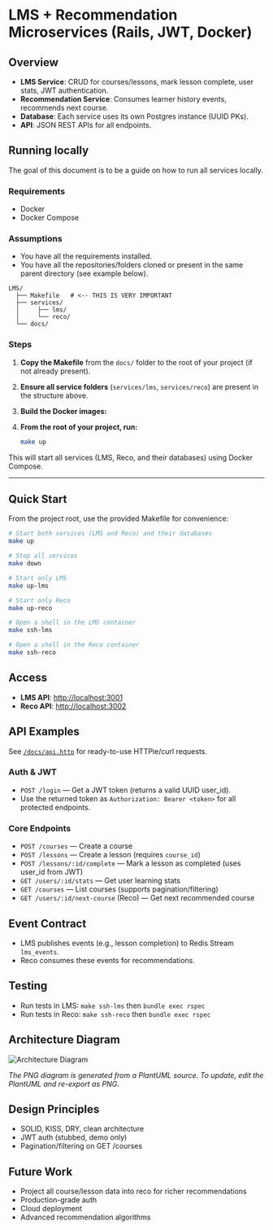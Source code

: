 # LMS + Recommendation Microservices (Rails, JWT, Docker)

## Overview

- **LMS Service**: CRUD for courses/lessons, mark lesson complete, user stats, JWT authentication.
- **Recommendation Service**: Consumes learner history events, recommends next course.
- **Database**: Each service uses its own Postgres instance (UUID PKs).
- **API**: JSON REST APIs for all endpoints.

## Running locally

The goal of this document is to be a guide on how to run all services locally.

### Requirements
- Docker
- Docker Compose

### Assumptions
- You have all the requirements installed.
- You have all the repositories/folders cloned or present in the same parent directory (see example below).

```
LMS/
  ├── Makefile   # <-- THIS IS VERY IMPORTANT
  ├── services/
  │     ├── lms/
  │     └── reco/
  └── docs/
```

### Steps
1. **Copy the Makefile** from the `docs/` folder to the root of your project (if not already present).
2. **Ensure all service folders** (`services/lms`, `services/reco`) are present in the structure above.
3. **Build the Docker images:**
4. **From the root of your project, run:**

   ```sh
   make up
   ```

This will start all services (LMS, Reco, and their databases) using Docker Compose.

---

## Quick Start

From the project root, use the provided Makefile for convenience:

```sh
# Start both services (LMS and Reco) and their databases
make up

# Stop all services
make down

# Start only LMS
make up-lms

# Start only Reco
make up-reco

# Open a shell in the LMS container
make ssh-lms

# Open a shell in the Reco container
make ssh-reco
```

## Access

- **LMS API**: [http://localhost:3001](http://localhost:3001)
- **Reco API**: [http://localhost:3002](http://localhost:3002)

## API Examples

See [`/docs/api.http`](api.http) for ready-to-use HTTPie/curl requests.

### Auth & JWT

- `POST /login` — Get a JWT token (returns a valid UUID user_id).
- Use the returned token as `Authorization: Bearer <token>` for all protected endpoints.

### Core Endpoints

- `POST /courses` — Create a course
- `POST /lessons` — Create a lesson (requires `course_id`)
- `POST /lessons/:id/complete` — Mark a lesson as completed (uses user_id from JWT)
- `GET /users/:id/stats` — Get user learning stats
- `GET /courses` — List courses (supports pagination/filtering)
- `GET /users/:id/next-course` (Reco) — Get next recommended course

## Event Contract

- LMS publishes events (e.g., lesson completion) to Redis Stream `lms_events`.
- Reco consumes these events for recommendations.

## Testing

- Run tests in LMS: `make ssh-lms` then `bundle exec rspec`
- Run tests in Reco: `make ssh-reco` then `bundle exec rspec`

## Architecture Diagram

![Architecture Diagram](diagram.png)

*The PNG diagram is generated from a PlantUML source. To update, edit the PlantUML and re-export as PNG.*

## Design Principles

- SOLID, KISS, DRY, clean architecture
- JWT auth (stubbed, demo only)
- Pagination/filtering on GET /courses

## Future Work

- Project all course/lesson data into reco for richer recommendations
- Production-grade auth
- Cloud deployment
- Advanced recommendation algorithms 